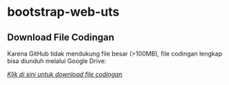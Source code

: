 # bootstrap-web-uts

## Download File Codingan

Karena GitHub tidak mendukung file besar (>100MB), file codingan lengkap bisa diunduh melalui Google Drive:

[*Klik di sini untuk download file codingan*](https://drive.google.com/drive/folders/1lDj91iQ0bBCBhy4Nl-OhRMEasKihKxl2?usp=drive_link)
